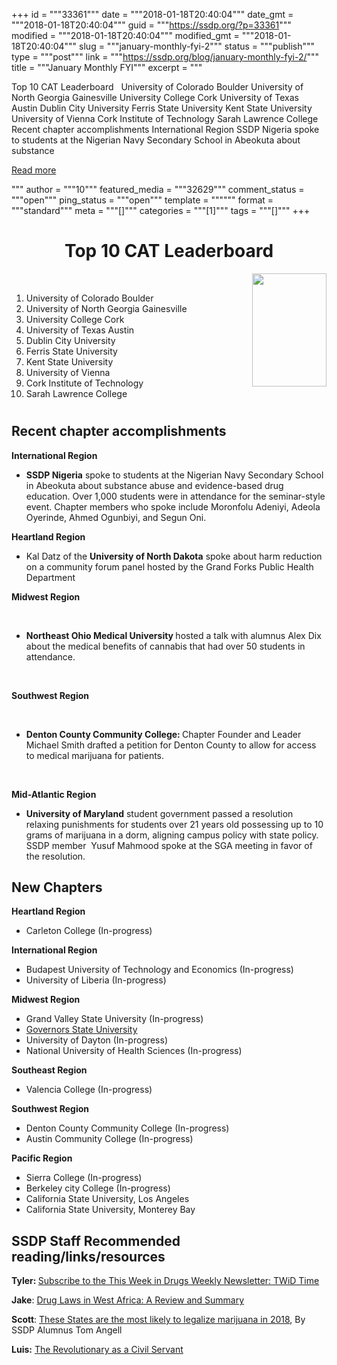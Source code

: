 +++
id = """33361"""
date = """2018-01-18T20:40:04"""
date_gmt = """2018-01-18T20:40:04"""
guid = """https://ssdp.org/?p=33361"""
modified = """2018-01-18T20:40:04"""
modified_gmt = """2018-01-18T20:40:04"""
slug = """january-monthly-fyi-2"""
status = """publish"""
type = """post"""
link = """https://ssdp.org/blog/january-monthly-fyi-2/"""
title = """January Monthly FYI"""
excerpt = """<p>Top 10 CAT Leaderboard &nbsp; University of Colorado Boulder University of North Georgia Gainesville University College Cork University of Texas Austin Dublin City University Ferris State University Kent State University University of Vienna Cork Institute of Technology Sarah Lawrence College Recent chapter accomplishments International Region SSDP Nigeria spoke to students at the Nigerian Navy Secondary School in Abeokuta about substance</p>
<div class="h10"></div>
<p><a class="more-link2 flat" href="https://ssdp.org/blog/january-monthly-fyi-2/">Read more</a></p>
"""
author = """10"""
featured_media = """32629"""
comment_status = """open"""
ping_status = """open"""
template = """"""
format = """standard"""
meta = """[]"""
categories = """[1]"""
tags = """[]"""
+++
<h1 dir="ltr"></h1>
<h1 dir="ltr" style="text-align: center;">Top 10 CAT Leaderboard</h1>
&nbsp;

<img style="float: right;" src="https://ssdp.org/wp-content/uploads/2017/10/cat1-01.png" alt="" width="119" height="181" />
<ol>
 	<li style="font-weight: 400;"><span style="font-weight: 400;">University of Colorado Boulder</span></li>
 	<li style="font-weight: 400;"><span style="font-weight: 400;">University of North Georgia Gainesville</span></li>
 	<li style="font-weight: 400;"><span style="font-weight: 400;">University College Cork</span></li>
 	<li style="font-weight: 400;"><span style="font-weight: 400;">University of Texas Austin</span></li>
 	<li style="font-weight: 400;"><span style="font-weight: 400;">Dublin City University</span></li>
 	<li style="font-weight: 400;"><span style="font-weight: 400;">Ferris State University</span></li>
 	<li style="font-weight: 400;"><span style="font-weight: 400;">Kent State University</span></li>
 	<li style="font-weight: 400;"><span style="font-weight: 400;">University of Vienna</span></li>
 	<li style="font-weight: 400;"><span style="font-weight: 400;">Cork Institute of Technology</span></li>
 	<li style="font-weight: 400;"><span style="font-weight: 400;">Sarah Lawrence College</span></li>
</ol>
<h1 dir="ltr" style="text-align: center;"></h1>
<h2><strong>Recent chapter accomplishments</strong></h2>
<strong>International Region</strong>
<ul>
 	<li style="font-weight: 400;"><strong>SSDP Nigeria</strong><span style="font-weight: 400;"> spoke to students at the Nigerian Navy Secondary School in Abeokuta about substance abuse and evidence-based drug education. Over 1,000 students were in attendance for the seminar-style event. Chapter members who spoke include Moronfolu Adeniyi, Adeola Oyerinde, Ahmed Ogunbiyi, and Segun Oni.</span></li>
</ul>
<strong>Heartland Region</strong>
<ul>
 	<li style="font-weight: 400;"><span style="font-weight: 400;">Kal Datz of the </span><strong>University of North Dakota</strong><span style="font-weight: 400;"> spoke about harm reduction on a community forum panel hosted by the Grand Forks Public Health Department</span></li>
</ul>
<strong>Midwest Region</strong>

&nbsp;
<ul>
 	<li><strong>Northeast Ohio Medical University <span style="font-weight: 400;">hosted a talk with alumnus Alex Dix about the medical benefits of cannabis that had over 50 students in attendance. </span></strong></li>
</ul>
&nbsp;

<strong>Southwest Region</strong>

&nbsp;
<ul>
 	<li><strong>Denton County Community College: <span style="font-weight: 400;">Chapter Founder and Leader Michael Smith drafted a petition for Denton County to allow for access to medical marijuana for patients.</span></strong></li>
</ul>
&nbsp;

<strong>Mid-Atlantic Region</strong>
<ul>
 	<li style="font-weight: 400;"><strong>University of Maryland</strong><span style="font-weight: 400;"> student government passed a resolution relaxing punishments for students over 21 years old possessing up to 10 grams of marijuana in a dorm, aligning campus policy with state policy. SSDP member  Yusuf Mahmood spoke at the SGA meeting in favor of the resolution. </span></li>
</ul>
<h2><strong>New Chapters</strong></h2>
<strong>Heartland Region</strong>
<ul>
 	<li style="font-weight: 400;"><span style="font-weight: 400;">Carleton College (In-progress)</span></li>
</ul>
<strong>International Region</strong>
<ul>
 	<li style="font-weight: 400;"><span style="font-weight: 400;">Budapest University of Technology and Economics (In-progress)</span></li>
 	<li style="font-weight: 400;"><span style="font-weight: 400;">University of Liberia (In-progress)</span></li>
</ul>
<strong>Midwest Region</strong>
<ul>
 	<li style="font-weight: 400;"><span style="font-weight: 400;">Grand Valley State University (In-progress)</span></li>
 	<li style="font-weight: 400;"><a href="https://ssdp.org/blog/introducing-governors-state-university-chapter/"><span style="font-weight: 400;">Governors State University</span></a></li>
 	<li style="font-weight: 400;"><span style="font-weight: 400;">University of Dayton (In-progress)</span></li>
 	<li style="font-weight: 400;"><span style="font-weight: 400;">National University of Health Sciences (In-progress)</span></li>
</ul>
<strong>Southeast Region</strong>
<ul>
 	<li style="font-weight: 400;"><span style="font-weight: 400;">Valencia College (In-progress)</span></li>
</ul>
<strong>Southwest Region</strong>
<ul>
 	<li style="font-weight: 400;"><span style="font-weight: 400;">Denton County Community College (In-progress)</span></li>
 	<li style="font-weight: 400;"><span style="font-weight: 400;">Austin Community College (In-progress)</span></li>
</ul>
<strong>Pacific Region</strong>
<ul>
 	<li style="font-weight: 400;"><span style="font-weight: 400;">Sierra College (In-progress)</span></li>
 	<li style="font-weight: 400;"><span style="font-weight: 400;">Berkeley city College (In-progress)</span></li>
 	<li style="font-weight: 400;"><span style="font-weight: 400;">California State University, Los Angeles</span></li>
 	<li style="font-weight: 400;"><span style="font-weight: 400;">California State University, Monterey Bay</span></li>
</ul>
<h2><strong>SSDP Staff Recommended reading/links/resources</strong></h2>
<strong>Tyler: </strong><a href="https://thisweekindrugs.us16.list-manage.com/subscribe?u=15729f25ada04715188ad59bc&amp;id=4ed1d3cf9c"><span style="font-weight: 400;">Subscribe to the This Week in Drugs Weekly Newsletter: TWiD Time</span></a>

<strong>Jake</strong><span style="font-weight: 400;">: </span><a href="http://idpc.net/publications/2017/11/drug-laws-in-west-africa-a-review-and-summary"><span style="font-weight: 400;">Drug Laws in West Africa: A Review and Summary</span></a>

<strong>Scott</strong><span style="font-weight: 400;">: </span><a href="https://www.marijuanamoment.net/states-likely-legalize-marijuana-2018/"><span style="font-weight: 400;">These States are the most likely to legalize marijuana in 2018</span></a><span style="font-weight: 400;">, By SSDP Alumnus Tom Angell</span>

<strong>Luis:</strong> <a href="https://ssdp.org/blog/revolutionary-civil-servant/"><span style="font-weight: 400;">The Revolutionary as a Civil Servant</span></a>
